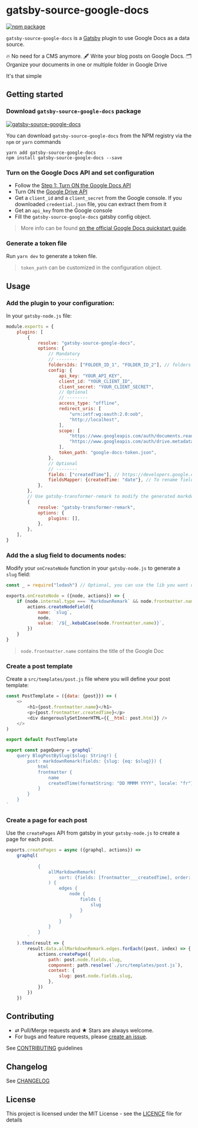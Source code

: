 # gatsby-source-google-docs

[![npm package][npm-badge]][npm]

`gatsby-source-google-docs` is a [Gatsby](https://www.gatsbyjs.org/) plugin to use Google Docs as a data source.

🔥 No need for a CMS anymore.
🖋 Write your blog posts on Google Docs.
🗂 Organize your documents in one or multiple folder in Google Drive

It's that simple

## Getting started

### Download `gatsby-source-google-docs` package

[![gatsby-source-google-docs](https://nodei.co/npm/gatsby-source-google-docs.png?downloads=true&downloadRank=true&stars=true)](https://nodei.co/npm/gatsby-source-google-docs/)

You can download `gatsby-source-google-docs` from the NPM registry via the
`npm` or `yarn` commands

```shell
yarn add gatsby-source-google-docs
npm install gatsby-source-google-docs --save
```

### Turn on the Google Docs API and set configuration

-   Follow the [Step 1: Turn ON the Google Docs API](https://developers.google.com/docs/api/quickstart/js)
-   Turn ON the [Google Drive API](https://developers.google.com/drive/api/v3/quickstart/nodejs)
-   Get a `client_id` and a `client_secret` from the Google console. If you downloaded `credential.json` file, you can extract them from it
-   Get an `api_key` from the Google console
-   Fill the `gatsby-source-google-docs` gatsby config object.

> More info can be found [on the official Google Docs quickstart guide](https://developers.google.com/docs/api/quickstart/js).

### Generate a token file

Run `yarn dev` to generate a token file.

> `token_path` can be customized in the configuration object.

## Usage

### Add the plugin to your configuration:

In your `gatsby-node.js` file:

```js
module.exports = {
    plugins: [
        {
            resolve: "gatsby-source-google-docs",
            options: {
                // Mandatory
                // --------
                foldersIds: ["FOLDER_ID_1", "FOLDER_ID_2"], // folders Ids can be found in Google Drive URLs
                config: {
                    api_key: "YOUR_API_KEY",
                    client_id: "YOUR_CLIENT_ID",
                    client_secret: "YOUR_CLIENT_SECRET",
                    // Optional
                    // --------
                    access_type: "offline",
                    redirect_uris: [
                        "urn:ietf:wg:oauth:2.0:oob",
                        "http://localhost",
                    ],
                    scope: [
                        "https://www.googleapis.com/auth/documents.readonly", // GoogleDocs API read access
                        "https://www.googleapis.com/auth/drive.metadata.readonly", // GoogleDrive API read access
                    ],
                    token_path: "google-docs-token.json",
                },
                // Optional
                // --------
                fields: ["createdTime"], // https://developers.google.com/drive/api/v3/reference/files#resource
                fieldsMapper: {createdTime: "date"}, // To rename fields
            },
        },
        // Use gatsby-transformer-remark to modify the generated markdown
        {
            resolve: "gatsby-transformer-remark",
            options: {
                plugins: [],
            },
        },
    ],
}
```

### Add the a slug field to documents nodes:

Modify your `onCreateNode` function in your `gatsby-node.js` to generate a `slug` field:

```js
const _ = require("lodash") // Optional, you can use the lib you want or generate slug manually

exports.onCreateNode = ({node, actions}) => {
    if (node.internal.type === `MarkdownRemark` && node.frontmatter.name) {
        actions.createNodeField({
            name: `slug`,
            node,
            value: `/${_.kebabCase(node.frontmatter.name)}`,
        })
    }
}
```

> `node.frontmatter.name` contains the title of the Google Doc

### Create a post template

Create a `src/templates/post.js` file where you will define your post template:

```js
const PostTemplate = ({data: {post}}) => (
    <>
        <h1>{post.frontmatter.name}</h1>
        <p>{post.frontmatter.createdTime}</p>
        <div dangerouslySetInnerHTML={{__html: post.html}} />
    </>
)

export default PostTemplate

export const pageQuery = graphql`
    query BlogPostBySlug($slug: String!) {
        post: markdownRemark(fields: {slug: {eq: $slug}}) {
            html
            frontmatter {
                name
                createdTime(formatString: "DD MMMM YYYY", locale: "fr")
            }
        }
    }
`
```

### Create a page for each post

Use the `createPages` API from gatsby in your `gatsby-node.js` to create a page for each post.

```js
exports.createPages = async ({graphql, actions}) =>
    graphql(
        `
            {
                allMarkdownRemark(
                    sort: {fields: [frontmatter___createdTime], order: DESC}
                ) {
                    edges {
                        node {
                            fields {
                                slug
                            }
                        }
                    }
                }
            }
        `
    ).then(result => {
        result.data.allMarkdownRemark.edges.forEach((post, index) => {
            actions.createPage({
                path: post.node.fields.slug,
                component: path.resolve(`./src/templates/post.js`),
                context: {
                    slug: post.node.fields.slug,
                },
            })
        })
    })
```

## Contributing

-   ⇄ Pull/Merge requests and ★ Stars are always welcome.
-   For bugs and feature requests, please [create an issue][github-issue].

See [CONTRIBUTING](./CONTRIBUTING.md) guidelines

## Changelog

See [CHANGELOG](./CHANGELOG.md)

## License

This project is licensed under the MIT License - see the
[LICENCE](./LICENCE.md) file for details

[npm-badge]: https://img.shields.io/npm/v/gatsby-source-google-docs.svg?style=flat-square
[npm]: https://www.npmjs.org/package/gatsby-source-google-docs
[github-issue]: https://github.com/xuopled/gatsby-source-google-docs/issues/new
